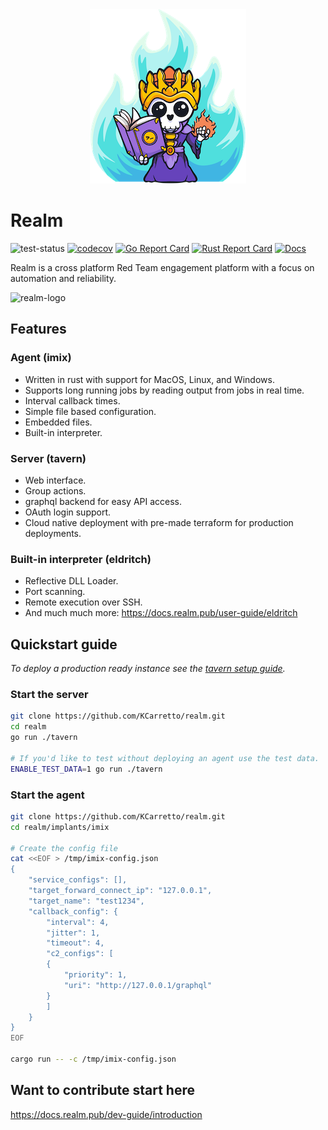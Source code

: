 
<div align="center">
 <img src="./docs/assets/img/realm_250px.png">
</div>

# Realm
![test-status](https://github.com/kcarretto/realm/actions/workflows/tests.yml/badge.svg?branch=main)
[![codecov](https://codecov.io/github/kcarretto/realm/branch/main/graph/badge.svg?token=KSRPHYDIE4)](https://app.codecov.io/github/kcarretto/realm)
[![Go Report Card](https://goreportcard.com/badge/github.com/kcarretto/realm)](https://goreportcard.com/report/github.com/kcarretto/realm)
[![Rust Report Card](https://rust-reportcard.xuri.me/badge/github.com/kcarretto/realm)](https://rust-reportcard.xuri.me/report/github.com/kcarretto/realm)
[![Docs](https://img.shields.io/badge/read%20our-docs-informational)](https://docs.realm.pub/)


Realm is a cross platform Red Team engagement platform with a focus on automation and reliability. 

![realm-logo](./docs/assets/img/realm_create_job.png)

## Features
### Agent (imix)
- Written in rust with support for MacOS, Linux, and Windows.
- Supports long running jobs by reading output from jobs in real time.
- Interval callback times.
- Simple file based configuration.
- Embedded files.
- Built-in interpreter.

### Server (tavern)
- Web interface.
- Group actions.
- graphql backend for easy API access.
- OAuth login support.
- Cloud native deployment with pre-made terraform for production deployments.


### Built-in interpreter (eldritch)
- Reflective DLL Loader.
- Port scanning.
- Remote execution over SSH.
- And much much more: https://docs.realm.pub/user-guide/eldritch

## Quickstart guide
*To deploy a production ready instance see the [tavern setup guide](https://docs.realm.pub/user-guide/tavern).*
### Start the server
```bash
git clone https://github.com/KCarretto/realm.git
cd realm
go run ./tavern

# If you'd like to test without deploying an agent use the test data.
ENABLE_TEST_DATA=1 go run ./tavern
```
### Start the agent
```bash
git clone https://github.com/KCarretto/realm.git
cd realm/implants/imix

# Create the config file
cat <<EOF > /tmp/imix-config.json
{
    "service_configs": [],
    "target_forward_connect_ip": "127.0.0.1",
    "target_name": "test1234",
    "callback_config": {
        "interval": 4,
        "jitter": 1,
        "timeout": 4,
        "c2_configs": [
        {
            "priority": 1,
            "uri": "http://127.0.0.1/graphql"
        }
        ]
    }
}
EOF

cargo run -- -c /tmp/imix-config.json

```


## Want to contribute start here
https://docs.realm.pub/dev-guide/introduction
